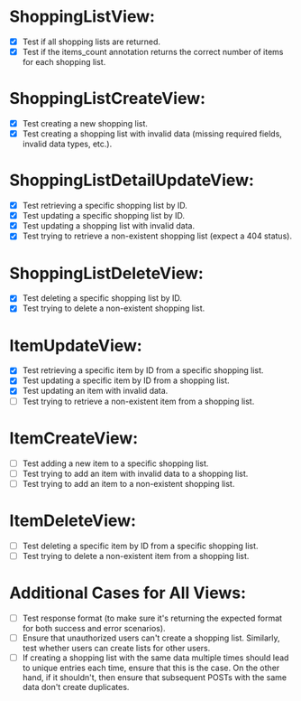 # ShoppingListView:

- [x] Test if all shopping lists are returned.
- [x] Test if the items_count annotation returns the correct number of items for each shopping list.

# ShoppingListCreateView:

- [x] Test creating a new shopping list.
- [x] Test creating a shopping list with invalid data (missing required fields, invalid data types, etc.).

# ShoppingListDetailUpdateView:

- [x] Test retrieving a specific shopping list by ID.
- [x] Test updating a specific shopping list by ID.
- [x] Test updating a shopping list with invalid data.
- [x] Test trying to retrieve a non-existent shopping list (expect a 404 status).

# ShoppingListDeleteView:

- [x] Test deleting a specific shopping list by ID.
- [x] Test trying to delete a non-existent shopping list.

# ItemUpdateView:

- [x] Test retrieving a specific item by ID from a specific shopping list.
- [x] Test updating a specific item by ID from a shopping list.
- [x] Test updating an item with invalid data.
- [ ] Test trying to retrieve a non-existent item from a shopping list.

# ItemCreateView:

- [ ] Test adding a new item to a specific shopping list.
- [ ] Test trying to add an item with invalid data to a shopping list.
- [ ] Test trying to add an item to a non-existent shopping list.

# ItemDeleteView:

- [ ] Test deleting a specific item by ID from a specific shopping list.
- [ ] Test trying to delete a non-existent item from a shopping list.

# Additional Cases for All Views:

- [ ] Test response format (to make sure it's returning the expected format for both success and error scenarios).
- [ ] Ensure that unauthorized users can't create a shopping list. Similarly, test whether users can create lists for other users.
- [ ] If creating a shopping list with the same data multiple times should lead to unique entries each time, ensure that this is the case. On the other hand, if it shouldn't, then ensure that subsequent POSTs with the same data don't create duplicates.
